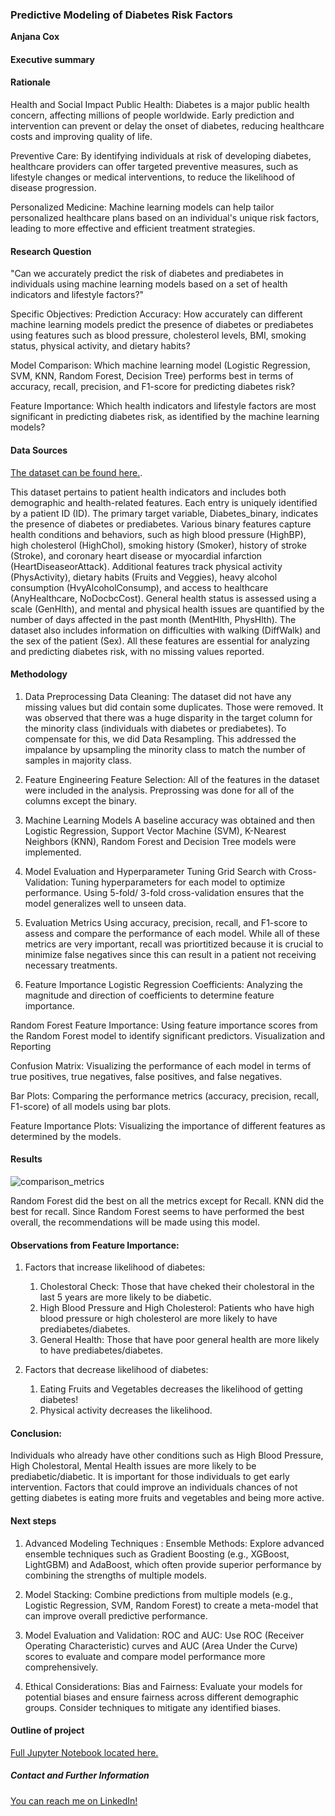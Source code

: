 ### Predictive Modeling of Diabetes Risk Factors

**Anjana Cox**

#### Executive summary

#### Rationale
Health and Social Impact
Public Health: Diabetes is a major public health concern, affecting millions of people worldwide. Early prediction and intervention can prevent or delay the onset of diabetes, reducing healthcare costs and improving quality of life.

Preventive Care: By identifying individuals at risk of developing diabetes, healthcare providers can offer targeted preventive measures, such as lifestyle changes or medical interventions, to reduce the likelihood of disease progression.

Personalized Medicine: Machine learning models can help tailor personalized healthcare plans based on an individual's unique risk factors, leading to more effective and efficient treatment strategies.


#### Research Question
"Can we accurately predict the risk of diabetes and prediabetes in individuals using machine learning models based on a set of health indicators and lifestyle factors?"

Specific Objectives:
Prediction Accuracy: How accurately can different machine learning models predict the presence of diabetes or prediabetes using features such as blood pressure, cholesterol levels, BMI, smoking status, physical activity, and dietary habits?

Model Comparison: Which machine learning model (Logistic Regression, SVM, KNN, Random Forest, Decision Tree) performs best in terms of accuracy, recall, precision, and F1-score for predicting diabetes risk?

Feature Importance: Which health indicators and lifestyle factors are most significant in predicting diabetes risk, as identified by the machine learning models?

#### Data Sources
[The dataset can be found here.](https://www.archive.ics.uci.edu/dataset/891/cdc+diabetes+health+indicators). 

This dataset pertains to patient health indicators and includes both demographic and health-related features. Each entry is uniquely identified by a patient ID (ID). The primary target variable, Diabetes_binary, indicates the presence of diabetes or prediabetes. Various binary features capture health conditions and behaviors, such as high blood pressure (HighBP), high cholesterol (HighChol), smoking history (Smoker), history of stroke (Stroke), and coronary heart disease or myocardial infarction (HeartDiseaseorAttack). Additional features track physical activity (PhysActivity), dietary habits (Fruits and Veggies), heavy alcohol consumption (HvyAlcoholConsump), and access to healthcare (AnyHealthcare, NoDocbcCost). General health status is assessed using a scale (GenHlth), and mental and physical health issues are quantified by the number of days affected in the past month (MentHlth, PhysHlth). The dataset also includes information on difficulties with walking (DiffWalk) and the sex of the patient (Sex). All these features are essential for analyzing and predicting diabetes risk, with no missing values reported.

#### Methodology

1. Data Preprocessing
Data Cleaning: The dataset did not have any missing values but did contain some duplicates. Those were removed. It was observed that there was a huge disparity in the target column for the minority class (individuals with diabetes or prediabetes). To compensate for this, we did Data Resampling. This addressed the impalance by upsampling the minority class to match the number of samples in majority class.


2. Feature Engineering
Feature Selection: All of the features in the dataset were included in the analysis. Preprossing was done for all of the columns except the binary. 

3. Machine Learning Models
A baseline accuracy was obtained and then Logistic Regression, Support Vector Machine (SVM), K-Nearest Neighbors (KNN), Random Forest and Decision Tree models were implemented.

4. Model Evaluation and Hyperparameter Tuning
Grid Search with Cross-Validation: Tuning hyperparameters for each model to optimize performance. Using 5-fold/ 3-fold cross-validation ensures that the model generalizes well to unseen data.

5. Evaluation Metrics
Using accuracy, precision, recall, and F1-score to assess and compare the performance of each model. While all of these metrics are very important, recall was priortitized because it is crucial to minimize false negatives since this can result in a patient not receiving necessary treatments.

6. Feature Importance
Logistic Regression Coefficients: Analyzing the magnitude and direction of coefficients to determine feature importance.

Random Forest Feature Importance: Using feature importance scores from the Random Forest model to identify significant predictors.
Visualization and Reporting

Confusion Matrix: Visualizing the performance of each model in terms of true positives, true negatives, false positives, and false negatives.

Bar Plots: Comparing the performance metrics (accuracy, precision, recall, F1-score) of all models using bar plots.

Feature Importance Plots: Visualizing the importance of different features as determined by the models.


#### Results

![comparison_metrics](https://github.com/anjana250/capstone/assets/15185723/08a97141-f585-4bf5-8113-607f2f6e8775)


Random Forest did the best on all the metrics except for Recall. KNN did the best for recall. Since Random Forest seems to have performed the best overall, the recommendations will be made using this model.

#### Observations from Feature Importance:
1. Factors that increase likelihood of diabetes:
    1. Cholestoral Check: Those that have cheked their cholestoral in the last 5 years are more likely to be diabetic.
    2. High Blood Pressure and High Cholesterol: Patients who have high blood pressure or high cholesterol are more likely to have prediabetes/diabetes.
    3. General Health: Those that have poor general health are more likely to have prediabetes/diabetes.
    
2. Factors that decrease likelihood of diabetes:
    1. Eating Fruits and Vegetables decreases the likelihood of getting diabetes!
    2. Physical activity decreases the likelihood.
    
    
#### Conclusion:
Individuals who already have other conditions such as High Blood Pressure, High Cholestoral, Mental Health issues are more likely to be prediabetic/diabetic. It is important for those individuals to get early intervention. Factors that could improve an individuals chances of not getting diabetes is eating more fruits and vegetables and being more active.


#### Next steps

1. Advanced Modeling Techniques : Ensemble Methods: Explore advanced ensemble techniques such as Gradient Boosting (e.g., XGBoost, LightGBM) and AdaBoost, which often provide superior performance by combining the strengths of multiple models.

2. Model Stacking: Combine predictions from multiple models (e.g., Logistic Regression, SVM, Random Forest) to create a meta-model that can improve overall predictive performance.

3. Model Evaluation and Validation: ROC and AUC: Use ROC (Receiver Operating Characteristic) curves and AUC (Area Under the Curve) scores to evaluate and compare model performance more comprehensively.

4. Ethical Considerations: Bias and Fairness: Evaluate your models for potential biases and ensure fairness across different demographic groups. Consider techniques to mitigate any identified biases.

#### Outline of project

[Full Jupyter Notebook located here.](https://github.com/anjana250/capstone/blob/main/Diabetes_Capstone.ipynb)

##### Contact and Further Information

[You can reach me on LinkedIn!](https://www.linkedin.com/in/anjana-cox-593b407a/)
